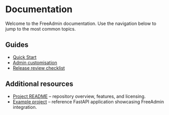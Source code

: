 # Documentation

Welcome to the FreeAdmin documentation. Use the navigation below to jump to the most common topics.

## Guides

- [Quick Start](quick-start.md)
- [Admin customisation](admin/index.md)
- [Release review checklist](release-review.md)

## Additional resources

- [Project README](../README.md) – repository overview, features, and licensing.
- [Example project](../example) – reference FastAPI application showcasing FreeAdmin integration.
